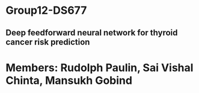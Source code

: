 # Group12-DS677
## Deep feedforward neural network for thyroid cancer risk prediction
# Members: Rudolph Paulin, Sai Vishal Chinta, Mansukh Gobind
